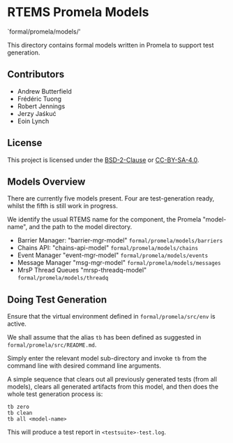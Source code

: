 # RTEMS Promela Models

`formal/promela/models/'

This directory contains formal models written in Promela to support test generation.

## Contributors

* Andrew Butterfield
* Frédéric Tuong
* Robert Jennings
* Jerzy Jaśkuć
* Eoin Lynch

## License

This project is licensed under the
[BSD-2-Clause](https://spdx.org/licenses/BSD-2-Clause.html) or
[CC-BY-SA-4.0](https://spdx.org/licenses/CC-BY-SA-4.0.html).

## Models Overview

There are currently five models present. Four are test-generation ready, whilst the fifth is still work in progress.

We identify the usual RTEMS name for the component,
the Promela "model-name", and the path to the model directory.

* Barrier Manager: "barrier-mgr-model" `formal/promela/models/barriers`
* Chains API:  "chains-api-model" `formal/promela/models/chains`
* Event Manager "event-mgr-model" `formal/promela/models/events`
* Message Manager "msg-mgr-model" `formal/promela/models/messages`
* MrsP Thread Queues "mrsp-threadq-model" `formal/promela/models/threadq`

## Doing Test Generation

Ensure that the virtual environment defined in `formal/promela/src/env` is active.

We shall assume that the alias `tb` has been defined as suggested in  `formal/promela/src/README.md`.

Simply enter the relevant model sub-directory and invoke `tb` from the command line with desired command line arguments.

A simple sequence that clears out all previously generated tests (from all models), clears all generated artifacts from this model,
and then does the whole test generation process is:

```
tb zero
tb clean
tb all <model-name>
```

This will produce a test report in `<testsuite>-test.log`.


